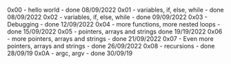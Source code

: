 0x00 - hello world - done 08/09/2022
0x01 - variables, if, else, while - done 08/09/2022
0x02 - variables, if, else, while - done 09/09/2022
0x03 - Debugging - done 12/09/2022
0x04 - more functions, more nested loops - done 15/09/2022
0x05 - pointers, arrays and strings done 19/19/2022
0x06 -  more pointers, arrays and strings - done 21/09/2022
0x07 - Even more pointers, arrays and strings - done 26/09/2022
0x08 - recursions - done 28/09/19
0x0A - argc, argv - done 30/09/19
